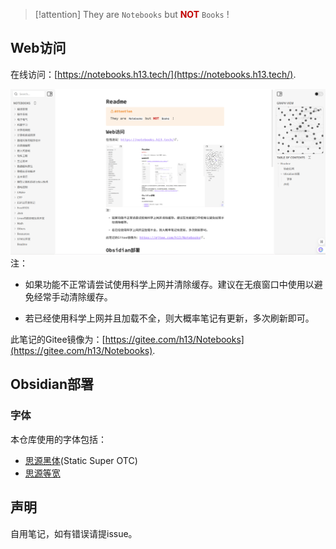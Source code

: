 
> [!attention]
> They are `Notebooks` but **<font color="#c00000">NOT</font>** `Books` !

## Web访问

在线访问：[https://notebooks.h13.tech/](https://notebooks.h13.tech/).

![](./Resources/chrome_Py5x2smZiO.png)  
注：
- 如果功能不正常请尝试使用科学上网并清除缓存。建议在无痕窗口中使用以避免经常手动清除缓存。  
* 若已经使用科学上网并且加载不全，则大概率笔记有更新，多次刷新即可。  

此笔记的Gitee镜像为：[https://gitee.com/h13/Notebooks](https://gitee.com/h13/Notebooks).  

## Obsidian部署

### 字体

本仓库使用的字体包括：
- [思源黑体](https://github.com/adobe-fonts/source-han-sans)(Static Super OTC)
- [思源等宽](https://github.com/adobe-fonts/source-han-mono)

## 声明

自用笔记，如有错误请提issue。  
<!--<font color="#ffffff">菜鸡的一个小笔记</font>-->
